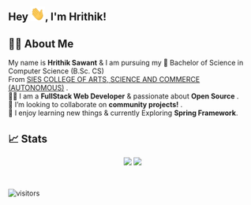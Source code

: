 ## Hey <img src="https://github.com/HrithikSawant/HrithikSawant/blob/main/Assets/Hi.gif" width="29px">,  I'm Hrithik!

## 👨‍💻 About Me

My name is **Hrithik Sawant** & I am pursuing my 🔭 Bachelor of Science in Computer Science (B.Sc. CS) <br />
From [SIES COLLEGE OF ARTS, SCIENCE AND COMMERCE (AUTONOMOUS)](http://www.siesascs.edu.in/) . <br />
👨‍💻 I am a **FullStack Web Developer** & passionate about **Open Source** .<br />
👯 I’m looking to collaborate on **community projects!** . <br />
🌱 I enjoy learning new things & currently Exploring **Spring Framework**.

## 📈 Stats
<p align="center">
  
  <img width="48%" src="https://github-readme-stats.vercel.app/api?username=HrithikSawant&show_icons=true&theme=tokyonight" />
  <img width="48%" src="https://github-readme-streak-stats.herokuapp.com/?user=HrithikSawant&theme=tokyonight" />
</p>

<br />

![visitors](https://visitor-badge.laobi.icu/badge?page_id=HrithikSawant.HrithikSawant)
